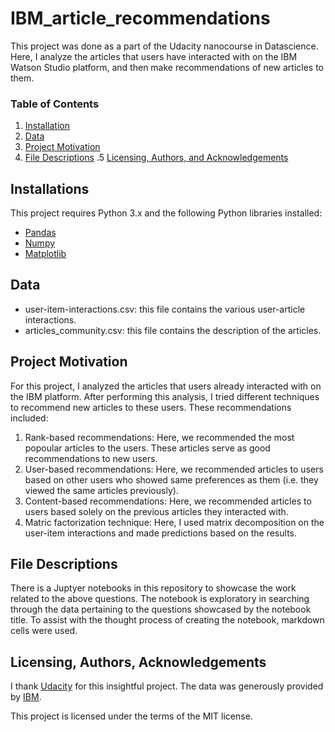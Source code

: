 # IBM_article_recommendations
This project was done as a part of the Udacity nanocourse in Datascience. Here, I analyze the articles that users have interacted with on the IBM Watson Studio platform, and then make recommendations of new articles to them.


### Table of Contents

1. [Installation](#installation)
2. [Data](#data)
3. [Project Motivation](#motivation)
4. [File Descriptions](#files)
.5 [Licensing, Authors, and Acknowledgements](#licensing)


##  Installations<a name="installation"></a>
This project requires Python 3.x and the following Python libraries installed:
- [Pandas](http://pandas.pydata.org)
- [Numpy](https://numpy.org)
- [Matplotlib](https://matplotlib.org)


## Data<a name="data"></a>
- user-item-interactions.csv: this file contains the various user-article interactions.
- articles_community.csv: this file contains the description of the articles.  

## Project Motivation<a name="motivation"></a>

For this project, I analyzed the articles that users already interacted with on the IBM platform. After performing this analysis, I tried different techniques to recommend new articles to these users. These recommendations included:

1. Rank-based recommendations: Here, we recommended the most popoular articles to the users. These articles serve as good recommendations to new users.
2. User-based recommendations: Here, we recommended articles to users based on other users who showed same preferences as them (i.e. they viewed the same articles previously).
3. Content-based recommendations: Here, we recommended articles to users based solely on the previous articles they interacted with. 
4. Matric factorization technique: Here, I used matrix decomposition on the user-item interactions and made predictions based on the results. 

## File Descriptions <a name="files"></a>

There is a Juptyer notebooks in this repository to showcase the work related to the above questions.  The notebook is exploratory in searching through the data pertaining to the questions showcased by the notebook title. To assist with the thought process of creating the notebook, markdown cells were used.

## Licensing, Authors, Acknowledgements<a name="licensing"></a>

I thank [Udacity](https://www.udacity.com) for this insightful project. The data was generously provided by [IBM](https://dataplatform.cloud.ibm.com/). 

This project is licensed under the terms of the MIT license.
